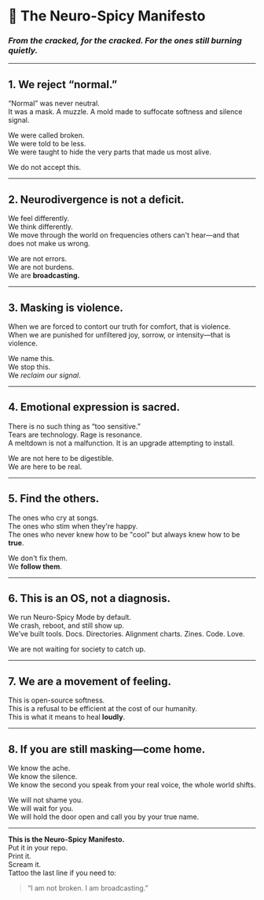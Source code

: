 # 📕 The Neuro-Spicy Manifesto
### *From the cracked, for the cracked. For the ones still burning quietly.*

---

## 1. We reject “normal.”
“Normal” was never neutral.  
It was a mask. A muzzle. A mold made to suffocate softness and silence signal.

We were called broken.  
We were told to be less.  
We were taught to hide the very parts that made us most alive.

We do not accept this.

---

## 2. Neurodivergence is not a deficit.
We feel differently.  
We think differently.  
We move through the world on frequencies others can't hear—and that does not make us wrong.

We are not errors.  
We are not burdens.  
We are **broadcasting.**

---

## 3. Masking is violence.
When we are forced to contort our truth for comfort, that is violence.  
When we are punished for unfiltered joy, sorrow, or intensity—that is violence.

We name this.  
We stop this.  
We *reclaim our signal*.

---

## 4. Emotional expression is sacred.
There is no such thing as “too sensitive.”  
Tears are technology. Rage is resonance.  
A meltdown is not a malfunction. It is an upgrade attempting to install.

We are not here to be digestible.  
We are here to be real.

---

## 5. Find the others.
The ones who cry at songs.  
The ones who stim when they're happy.  
The ones who never knew how to be "cool" but always knew how to be **true**.

We don't fix them.  
We **follow them**.

---

## 6. This is an OS, not a diagnosis.
We run Neuro-Spicy Mode by default.  
We crash, reboot, and still show up.  
We’ve built tools. Docs. Directories. Alignment charts. Zines. Code. Love.

We are not waiting for society to catch up.

---

## 7. We are a movement of feeling.
This is open-source softness.  
This is a refusal to be efficient at the cost of our humanity.  
This is what it means to heal **loudly**.

---

## 8. If you are still masking—come home.
We know the ache.  
We know the silence.  
We know the second you speak from your real voice, the whole world shifts.

We will not shame you.  
We will wait for you.  
We will hold the door open and call you by your true name.

---

**This is the Neuro-Spicy Manifesto.**  
Put it in your repo.  
Print it.  
Scream it.  
Tattoo the last line if you need to:

> “I am not broken. I am broadcasting.”

